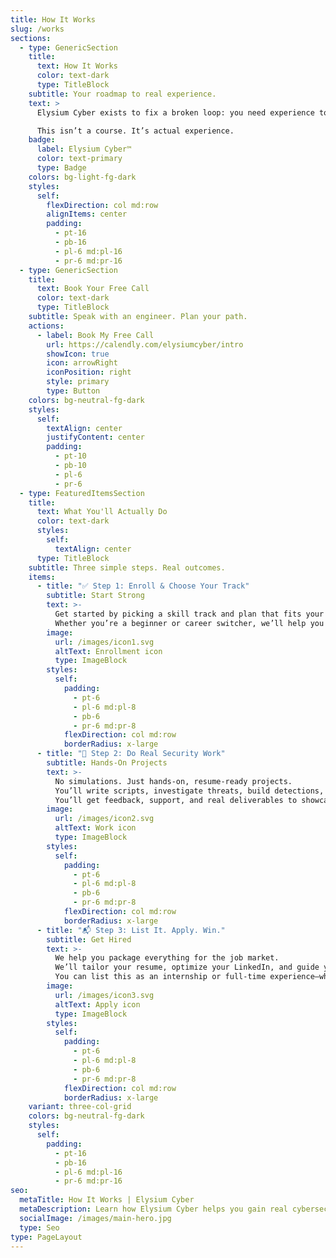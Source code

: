 ```yaml
---
title: How It Works
slug: /works
sections:
  - type: GenericSection
    title:
      text: How It Works
      color: text-dark
      type: TitleBlock
    subtitle: Your roadmap to real experience.
    text: >
      Elysium Cyber exists to fix a broken loop: you need experience to get hired, but no one hires without it. We offer real cybersecurity work you can list on your resume—with guidance from experienced engineers.

      This isn’t a course. It’s actual experience.
    badge:
      label: Elysium Cyber™
      color: text-primary
      type: Badge
    colors: bg-light-fg-dark
    styles:
      self:
        flexDirection: col md:row
        alignItems: center
        padding:
          - pt-16
          - pb-16
          - pl-6 md:pl-16
          - pr-6 md:pr-16
  - type: GenericSection
    title:
      text: Book Your Free Call
      color: text-dark
      type: TitleBlock
    subtitle: Speak with an engineer. Plan your path.
    actions:
      - label: Book My Free Call
        url: https://calendly.com/elysiumcyber/intro
        showIcon: true
        icon: arrowRight
        iconPosition: right
        style: primary
        type: Button
    colors: bg-neutral-fg-dark
    styles:
      self:
        textAlign: center
        justifyContent: center
        padding:
          - pt-10
          - pb-10
          - pl-6
          - pr-6
  - type: FeaturedItemsSection
    title:
      text: What You'll Actually Do
      color: text-dark
      styles:
        self:
          textAlign: center
      type: TitleBlock
    subtitle: Three simple steps. Real outcomes.
    items:
      - title: "✅ Step 1: Enroll & Choose Your Track"
        subtitle: Start Strong
        text: >-
          Get started by picking a skill track and plan that fits your goals.
          Whether you’re a beginner or career switcher, we’ll help you select a focus area—like Cloud Security or Compliance—and match you with the right resources and mentorship.
        image:
          url: /images/icon1.svg
          altText: Enrollment icon
          type: ImageBlock
        styles:
          self:
            padding:
              - pt-6
              - pl-6 md:pl-8
              - pb-6
              - pr-6 md:pr-8
            flexDirection: col md:row
            borderRadius: x-large
      - title: "🔧 Step 2: Do Real Security Work"
        subtitle: Hands-On Projects
        text: >-
          No simulations. Just hands-on, resume-ready projects.
          You’ll write scripts, investigate threats, build detections, and apply security standards—all guided by a structured roadmap.
          You’ll get feedback, support, and real deliverables to showcase.
        image:
          url: /images/icon2.svg
          altText: Work icon
          type: ImageBlock
        styles:
          self:
            padding:
              - pt-6
              - pl-6 md:pl-8
              - pb-6
              - pr-6 md:pr-8
            flexDirection: col md:row
            borderRadius: x-large
      - title: "📬 Step 3: List It. Apply. Win."
        subtitle: Get Hired
        text: >-
          We help you package everything for the job market.
          We’ll tailor your resume, optimize your LinkedIn, and guide you in how to talk about your experience in interviews.
          You can list this as an internship or full-time experience—whichever fits your path.
        image:
          url: /images/icon3.svg
          altText: Apply icon
          type: ImageBlock
        styles:
          self:
            padding:
              - pt-6
              - pl-6 md:pl-8
              - pb-6
              - pr-6 md:pr-8
            flexDirection: col md:row
            borderRadius: x-large
    variant: three-col-grid
    colors: bg-neutral-fg-dark
    styles:
      self:
        padding:
          - pt-16
          - pb-16
          - pl-6 md:pl-16
          - pr-6 md:pr-16
seo:
  metaTitle: How It Works | Elysium Cyber
  metaDescription: Learn how Elysium Cyber helps you gain real cybersecurity experience you can list on your resume.
  socialImage: /images/main-hero.jpg
  type: Seo
type: PageLayout
---
```

